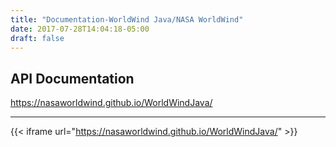 ```yaml
---
title: "Documentation-WorldWind Java/NASA WorldWind"
date: 2017-07-28T14:04:18-05:00
draft: false
---
```


## API Documentation

https://nasaworldwind.github.io/WorldWindJava/

---

{{< iframe url="https://nasaworldwind.github.io/WorldWindJava/" >}}

